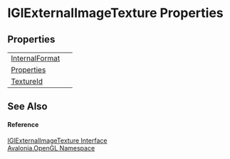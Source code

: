 # IGlExternalImageTexture Properties




## Properties
<table>
<tr>
<td><a href="P_Avalonia_OpenGL_IGlExternalImageTexture_InternalFormat">InternalFormat</a></td>
<td> </td>
</tr>
<tr>
<td><a href="P_Avalonia_OpenGL_IGlExternalImageTexture_Properties">Properties</a></td>
<td> </td>
</tr>
<tr>
<td><a href="P_Avalonia_OpenGL_IGlExternalImageTexture_TextureId">TextureId</a></td>
<td> </td>
</tr>
</table>

## See Also


#### Reference
<a href="T_Avalonia_OpenGL_IGlExternalImageTexture">IGlExternalImageTexture Interface</a>  
<a href="N_Avalonia_OpenGL">Avalonia.OpenGL Namespace</a>  
